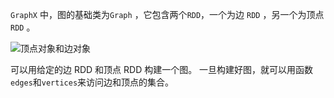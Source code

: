 `GraphX` 中，图的基础类为`Graph` ，它包含两个`RDD`，一个为边 `RDD` ，另一个为顶点`RDD` 。

![顶点对象和边对象](Pasted%20image%2020230409150238.png)

可以用给定的边 RDD 和顶点 RDD 构建一个图。 一旦构建好图，就可以用函数`edges`和`vertices`来访问边和顶点的集合。

